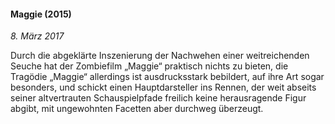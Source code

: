 #### Maggie (2015)

_8. März 2017_

Durch die abgeklärte Inszenierung der Nachwehen einer weitreichenden Seuche hat der Zombiefilm „Maggie“ praktisch nichts zu bieten, die Tragödie „Maggie“ allerdings ist ausdrucksstark bebildert, auf ihre Art sogar besonders, und schickt einen Hauptdarsteller ins Rennen, der weit abseits seiner altvertrauten Schauspielpfade freilich keine herausragende Figur abgibt, mit ungewohnten Facetten aber durchweg überzeugt.
